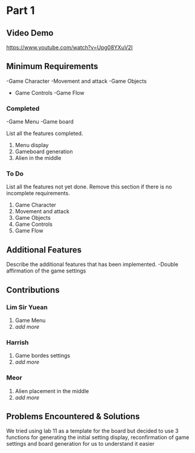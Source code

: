 # Part 1

## Video Demo

https://www.youtube.com/watch?v=Upg08YXuV2I

## Minimum Requirements
-Game Character
-Movement and attack
-Game Objects
- Game Controls
-Game Flow

### Completed
-Game Menu
-Game board



List all the features completed.

1. Menu display
2. Gameboard generation
3. Alien in the middle

### To Do

List all the features not yet done. Remove this section if there is no incomplete requirements.

1. Game Character
2. Movement and attack
3. Game Objects
4. Game Controls
5. Game Flow

## Additional Features

Describe the additional features that has been implemented.
-Double affirmation of the game settings


## Contributions

### Lim Sir Yuean

1. Game Menu 
2. *add more*

### Harrish

1.  Game bordes settings
2. *add more*

### Meor

1. Alien placement in the middle
2. *add more*

## Problems Encountered & Solutions

We tried using lab 11 as a template for the board but decided to use 3 functions for generating 
the initial setting display, reconfirmation of game settings and board generation for us to understand it easier